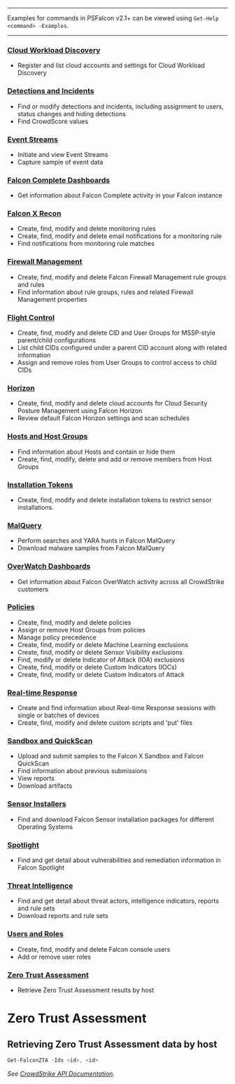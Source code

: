 ***
Examples for commands in PSFalcon v2.1+ can be viewed using `Get-Help <command> -Examples`.
***

### [Cloud Workload Discovery](https://github.com/CrowdStrike/psfalcon/wiki/Cloud-Workload-Discovery)
* Register and list cloud accounts and settings for Cloud Workload Discovery
### [Detections and Incidents](https://github.com/CrowdStrike/psfalcon/wiki/Detections-and-Incidents)
* Find or modify detections and incidents, including assignment to users, status changes and hiding detections
* Find CrowdScore values
### [Event Streams](https://github.com/CrowdStrike/psfalcon/wiki/Event-Streams)
* Initiate and view Event Streams
* Capture sample of event data
### [Falcon Complete Dashboards](https://github.com/CrowdStrike/psfalcon/wiki/Falcon-Complete-Dashboards)
* Get information about Falcon Complete activity in your Falcon instance
### [Falcon X Recon](https://github.com/CrowdStrike/psfalcon/wiki/Falcon-X-Recon)
* Create, find, modify and delete monitoring rules
* Create, find, modify and delete email notifications for a monitoring rule
* Find notifications from monitoring rule matches
### [Firewall Management](https://github.com/CrowdStrike/psfalcon/wiki/Firewall-Management)
* Create, find, modify and delete Falcon Firewall Management rule groups and rules
* Find information about rule groups, rules and related Firewall Management properties
### [Flight Control](https://github.com/CrowdStrike/psfalcon/wiki/Flight-Control)
* Create, find, modify and delete CID and User Groups for MSSP-style parent/child configurations
* List child CIDs configured under a parent CID account along with related information
* Assign and remove roles from User Groups to control access to child CIDs
### [Horizon](https://github.com/CrowdStrike/psfalcon/wiki/Horizon)
* Create, find, modify and delete cloud accounts for Cloud Security Posture Management using Falcon Horizon
* Review default Falcon Horizon settings and scan schedules
### [Hosts and Host Groups](https://github.com/CrowdStrike/psfalcon/wiki/Hosts-and-Host-Groups)
* Find information about Hosts and contain or hide them
* Create, find, modify, delete and add or remove members from Host Groups
### [Installation Tokens](https://github.com/CrowdStrike/psfalcon/wiki/Installation-Tokens)
* Create, find, modify and delete installation tokens to restrict sensor installations.
### [MalQuery](https://github.com/CrowdStrike/psfalcon/wiki/MalQuery)
* Perform searches and YARA hunts in Falcon MalQuery
* Download malware samples from Falcon MalQuery
### [OverWatch Dashboards](https://github.com/CrowdStrike/psfalcon/wiki/OverWatch-Dashboards)
* Get information about Falcon OverWatch activity across all CrowdStrike customers
### [Policies](https://github.com/CrowdStrike/psfalcon/wiki/Policies)
* Create, find, modify and delete policies
* Assign or remove Host Groups from policies
* Manage policy precedence
* Create, find, modify or delete Machine Learning exclusions
* Create, find, modify or delete Sensor Visibility exclusions
* Find, modify or delete Indicator of Attack (IOA) exclusions
* Create, find, modify or delete Custom Indicators (IOCs)
* Create, find, modify or delete Custom Indicators of Attack
### [Real-time Response](https://github.com/CrowdStrike/psfalcon/wiki/Real-time-Response)
* Create and find information about Real-time Response sessions with single or batches of devices
* Create, find, modify and delete custom scripts and 'put' files
### [Sandbox and QuickScan](https://github.com/CrowdStrike/psfalcon/wiki/Sandbox-and-QuickScan)
* Upload and submit samples to the Falcon X Sandbox and Falcon QuickScan
* Find information about previous submissions
* View reports
* Download artifacts
### [Sensor Installers](https://github.com/CrowdStrike/psfalcon/wiki/Sensor-Installers)
* Find and download Falcon Sensor installation packages for different Operating Systems
### [Spotlight](https://github.com/CrowdStrike/psfalcon/wiki/Spotlight)
* Find and get detail about vulnerabilities and remediation information in Falcon Spotlight
### [Threat Intelligence](https://github.com/CrowdStrike/psfalcon/wiki/Threat-Intelligence)
* Find and get detail about threat actors, intelligence indicators, reports and rule sets
* Download reports and rule sets
### [Users and Roles](https://github.com/CrowdStrike/psfalcon/wiki/Users-and-Roles)
* Create, find, modify and delete Falcon console users
* Add or remove user roles
### [Zero Trust Assessment](https://github.com/CrowdStrike/psfalcon/wiki/v2.0.8:-Commands#zero-trust-assessment-1)
* Retrieve Zero Trust Assessment results by host

# Zero Trust Assessment
## Retrieving Zero Trust Assessment data by host
```powershell
Get-FalconZTA -Ids <id>, <id>
```
_See [CrowdStrike API Documentation](https://falcon.crowdstrike.com/support/documentation/156/zero-trust-assessment-apis)._